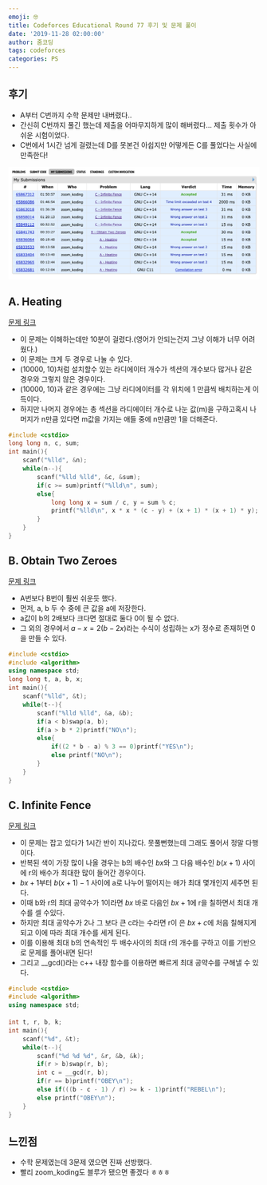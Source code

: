 ```yaml
---
emoji: 🤓
title: Codeforces Educational Round 77 후기 및 문제 풀이
date: '2019-11-28 02:00:00'
author: 줌코딩
tags: codeforces
categories: PS
---
```


## 후기

- A부터 C번까지 수학 문제만 내버렸다..
- 간신히 C번까지 풀긴 했는데 제출을 어마무지하게 많이 해버렸다... 제출 횟수가 아쉬운 시험이었다.
- C번에서 1시간 넘게 걸렸는데 D를 못본건 아쉽지만 어떻게든 C를 풀었다는 사실에 만족한다!

![사진](./codeforces-77.png)

## A. Heating

[문제 링크](https://codeforces.com/contest/1260/problem/A)

- 이 문제는 이해하는데만 10분이 걸렸다.(영어가 안되는건지 그냥 이해가 너무 어려웠다.)
- 이 문제는 크게 두 경우로 나눌 수 있다.
- (10000, 10)처럼 설치할수 있는 라디에이터 개수가 섹션의 개수보다 많거나 같은 경우와 그렇지 않은 경우이다.
- (10000, 10)과 같은 경우에는 그냥 라디에이터를 각 위치에 1 만큼씩 배치하는게 이득이다.
- 하지만 나머지 경우에는 총 섹션을 라디에이터 개수로 나눈 값(m)을 구하고혹시 나머지가 n만큼 있다면 m값을 가지는 애들 중에 n만큼만 1을 더해준다.

```cpp
#include <cstdio>
long long n, c, sum;
int main(){
    scanf("%lld", &n);
    while(n--){
        scanf("%lld %lld", &c, &sum);
        if(c >= sum)printf("%lld\n", sum);
        else{
            long long x = sum / c, y = sum % c;
            printf("%lld\n", x * x * (c - y) + (x + 1) * (x + 1) * y);
        }
    }
}
```

## B. Obtain Two Zeroes

[문제 링크](https://codeforces.com/contest/1260/problem/B)

- A번보다 B번이 훨씬 쉬운듯 했다.
- 먼저, a, b 두 수 중에 큰 값을 a에 저장한다.
- a값이 b의 2배보다 크다면 절대로 둘다 0이 될 수 없다.
- 그 외의 경우에서 $a - x = 2(b - 2x)$라는 수식이 성립하는 x가 정수로 존재하면 0을 만들 수 있다.

```cpp
#include <cstdio>
#include <algorithm>
using namespace std;
long long t, a, b, x;
int main(){
    scanf("%lld", &t);
    while(t--){
        scanf("%lld %lld", &a, &b);
        if(a < b)swap(a, b);
        if(a > b * 2)printf("NO\n");
        else{
            if((2 * b - a) % 3 == 0)printf("YES\n");
            else printf("NO\n");
        }
    }
}
```

## C. Infinite Fence

[문제 링크](https://codeforces.com/contest/1260/problem/C)

- 이 문제는 잡고 있다가 1시간 반이 지나갔다. 못풀뻔했는데 그래도 풀어서 정말 다행이다.
- 반복된 색이 가장 많이 나올 경우는 b의 배수인 $bx$와 그 다음 배수인 $b(x+1)$ 사이에 r의 배수가 최대한 많이 들어간 경우이다.
- $bx + 1$부터 $b(x + 1) - 1$ 사이에 a로 나누어 떨어지는 애가 최대 몇개인지 세주면 된다.
- 이때 b와 r의 최대 공약수가 1이라면 $bx$ 바로 다음인 $bx + 1$에 r을 칠하면서 최대 개수를 셀 수있다.
- 하지만 최대 공약수가 2나 그 보다 큰 c라는 수라면 r이 은 $bx + c$에 처음 칠해지게 되고 이에 따라 최대 개수를 세게 된다.
- 이를 이용해 최대 b의 연속적인 두 배수사이의 최대 r의 개수를 구하고 이를 기반으로 문제를 풀어내면 된다!
- 그리고 \_\_gcd()라는 c++ 내장 함수를 이용하면 빠르게 최대 공약수를 구해낼 수 있다.

```cpp
#include <cstdio>
#include <algorithm>
using namespace std;

int t, r, b, k;
int main(){
    scanf("%d", &t);
    while(t--){
        scanf("%d %d %d", &r, &b, &k);
        if(r > b)swap(r, b);
        int c = __gcd(r, b);
        if(r == b)printf("OBEY\n");
        else if(((b - c - 1) / r) >= k - 1)printf("REBEL\n");
        else printf("OBEY\n");
    }
}
```

## 느낀점

- 수학 문제였는데 3문제 였으면 진짜 선방했다.
- 빨리 zoom_koding도 블루가 됐으면 좋겠다 ㅎㅎㅎ

```toc

```
